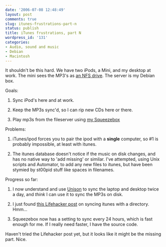 ```yaml
---
date: '2006-07-08 12:48:49'
layout: post
comments: true
slug: itunes-frustrations-part-n
status: publish
title: iTunes frustrations, part N
wordpress_id: '131'
categories:
- Audio, sound and music
- Debian
- Macintosh
---
```


It shouldn't be this hard. We have two iPods, a Mini, and my desktop at work. The mini sees the MP3's as [an NFS drive](http://www.phfactor.net/wp/2006/01/22/nfs-and-osx-tiger-automounts/). The server is my Debian box.

Goals:



	
  1. Sync iPod's here and at work.

	
  2. Keep the MP3s sync'd, so I can rip new CDs here or there.

	
  3. Play mp3s from the fileserver using [my Squeezebox](http://www.phfactor.net/wp/?s=squeezebox&submit=GO)



Problems:

	
  1. iTunes/ipod forces you to pair the ipod with a **single** computer, so #1 is probably impossible, at least with itunes.

	
  2. The itunes database doesn't notice if the music on disk changes, and has no native way to 'add missing' or similar. I've attempted, using Unix scripts and Automator, to add any new files to itunes, but have been stymied by st00pid stuff like spaces in filenames.



Progress so far:

	
  1. I now understand and use [Unison](http://www.cis.upenn.edu/~bcpierce/unison/) to sync the laptop and desktop twice a day, and _think_ I can use it to sync the MP3s on disk.

	
  2. I just found [this Lifehacker post](http://www.lifehacker.com/software/itunes/hack-attack-automatically-sync-itunes-to-any-folders-175161.php) on syncing itunes with a directory. Hmm...


	
  3. Squeezebox now has a setting to sync every 24 hours, which is fast enough for me. If I really need faster, I have the source code.




Haven't tried the Lifehacker post yet, but it looks like it might be the missing part. Nice.

